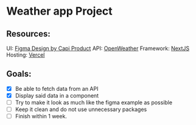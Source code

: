 # Weather app Project

## Resources:
UI: [Figma Design by Capi Product](https://www.figma.com/community/file/1301388667663240529/weather-app-glassmorphism-design-style)
API: [OpenWeather](https://openweathermap.org/api)
Framework: [NextJS](https://nextjs.org)
Hosting: [Vercel](https://vercel.com/)

## Goals:
- [x] Be able to fetch data from an API 
- [x] Display said data in a component
- [ ] Try to make it look as much like the figma example as possible
- [ ] Keep it clean and do not use unnecessary packages
- [ ] Finish within 1 week.
